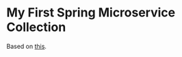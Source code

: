 # My First Spring Microservice Collection

Based on [this](https://github.com/OmarElgabry/microservices-spring-boot).
